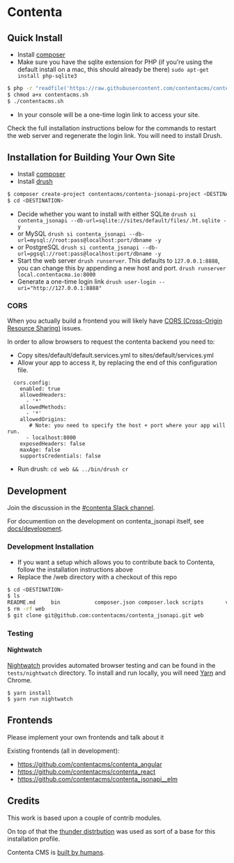 # Contenta

## Quick Install

- Install [composer](https://getcomposer.org/)
- Make sure you have the sqlite extension for PHP (if you're using the default install on a mac, this should already be there)
`sudo apt-get install php-sqlite3`

```bash
$ php -r "readfile('https://raw.githubusercontent.com/contentacms/contenta_jsonapi/8.x-1.x/installer.sh');" > contentacms.sh
$ chmod a+x contentacms.sh
$ ./contentacms.sh
```

- In your console will be a one-time login link to access your site.

Check the full installation instructions below for the commands to restart the web server and regenerate the login link. You will need to install Drush.

## Installation for Building Your Own Site

- Install [composer](https://getcomposer.org/)
- Install [drush](http://docs.drush.org/en/8.x/install/)

```bash
$ composer create-project contentacms/contenta-jsonapi-project <DESTINATION> --stability dev --no-interaction
$ cd <DESTINATION>
```

- Decide whether you want to install with either SQLite `drush si contenta_jsonapi --db-url=sqlite://sites/default/files/.ht.sqlite -y`
- or MySQL `drush si contenta_jsonapi --db-url=mysql://root:pass@localhost:port/dbname -y`
- or PostgreSQL `drush si contenta_jsonapi --db-url=pgsql://root:pass@localhost:port/dbname -y`
- Start the web server `drush runserver`. This defaults to `127.0.0.1:8888`, you can change this by appending a new host and port. `drush runserver local.contentacma.io:8000`
- Generate a one-time login link `drush user-login --uri="http://127.0.0.1:8888"`

### CORS

When you actually build a frontend you will likely have [CORS (Cross-Origin Resource Sharing)](https://developer.mozilla.org/en-US/docs/Web/HTTP/Access_control_CORS)
issues.

In order to allow browsers to request the contenta backend you need to:

* Copy sites/default/default.services.yml to sites/default/services.yml
* Allow your app to access it, by replacing the end of this configuration file.
```
  cors.config:
    enabled: true
    allowedHeaders:
      - '*'
    allowedMethods:
      - '*'
    allowedOrigins:
       # Note: you need to specify the host + port where your app will run.
      - localhost:8000
    exposedHeaders: false
    maxAge: false
    supportsCredentials: false
```
* Run drush: ```cd web && ../bin/drush cr```

## Development

Join the discussion in the [#contenta Slack channel](https://drupal.slack.com/messages/C5A70F7D1).

For documention on the development on contenta_jsonapi itself, see [docs/development](https://github.com/contentacms/contenta_jsonapi/blob/master/docs/development.md).

### Development Installation

- If you want a setup which allows you to contribute back to Contenta, follow the installation instructions above
- Replace the <DESTINATION>/web directory with a checkout of this repo

```bash
$ cd <DESTINATION>
$ ls
README.md     bin           composer.json composer.lock scripts       vendor        web
$ rm -rf web
$ git clone git@github.com:contentacms/contenta_jsonapi.git web
```

### Testing

#### Nightwatch

[Nightwatch](http://nightwatchjs.org/) provides automated browser testing and can be found in the `tests/nightwatch` directory. To install and run locally, you will need [Yarn](https://yarnpkg.com/) and Chrome.

```
$ yarn install
$ yarn run nightwatch
```

## Frontends

Please implement your own frontends and talk about it

Existing frontends (all in development):

* https://github.com/contentacms/contenta_angular
* https://github.com/contentacms/contenta_react
* https://github.com/contentacms/contenta_jsonapi__elm


## Credits

This work is based upon a couple of contrib modules.

On top of that the [thunder distrbution](http://www.thunder.org/) was used as sort of a base for this installation profile.

Contenta CMS is [built by humans](https://raw.githubusercontent.com/contentacms/contenta_jsonapi/8.x-1.x/humans.txt).
